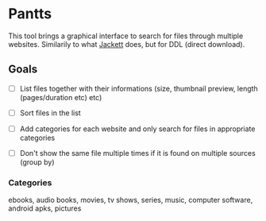 # Pantts

This tool brings a graphical interface to search for files through multiple websites. Similarily to what [Jackett](https://github.com/Jackett/Jackett) does, but for DDL (direct download).

## Goals

- [ ] List files together with their informations (size, thumbnail preview, length (pages/duration etc) etc)

- [ ] Sort files in the list

- [ ] Add categories for each website and only search for files in appropriate categories

- [ ] Don't show the same file multiple times if it is found on multiple sources (group by)

### Categories

ebooks, audio books, movies, tv shows, series, music, computer software, android apks, pictures
